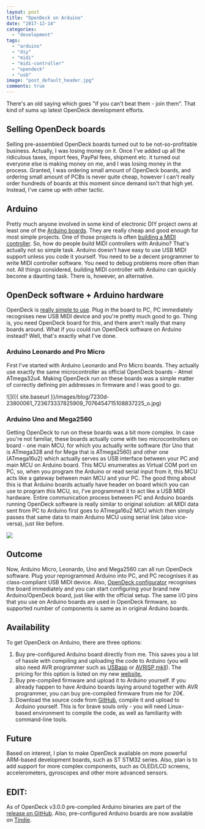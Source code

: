 ```yaml
---
layout: post
title: "OpenDeck on Arduino"
date: "2017-12-14"
categories: 
  - "development"
tags: 
  - "arduino"
  - "diy"
  - "midi"
  - "midi-controller"
  - "opendeck"
  - "usb"
image: "post_default_header.jpg"
comments: true
---
```


There's an old saying which goes "if you can't beat them - join them". That kind of sums up latest OpenDeck development efforts.

## Selling OpenDeck boards

Selling pre-assembled OpenDeck boards turned out to be not-so-profitable business. Actually, I was losing money on it. Once I've added up all the ridiculous taxes, import fees, PayPal fees, shipment etc. it turned out everyone else is making money on me, and I was losing money in the process. Granted, I was ordering small amount of OpenDeck boards, and ordering small amount of PCBs is never quite cheap, however I can't really order hundreds of boards at this moment since demand isn't that high yet. Instead, I've came up with other tactic.

## Arduino

Pretty much anyone involved in some kind of electronic DIY project owns at least one of the [Arduino boards](https://www.arduino.cc/en/Main/Boards). They are really cheap and good enough for most simple projects. One of those projects is often [building a MIDI controller](https://trends.google.com/trends/explore?q=arduino%20midi). So, how do people build MIDI controllers with Arduino? That's actually not so simple task. Arduino doesn't have easy to use USB MIDI support unless you code it yourself. You need to be a decent programmer to write MIDI controller software. You need to debug problems more often than not. All things considered, building MIDI controller with Arduino can quickly become a daunting task. There is, however, an alternative.

## OpenDeck software + Arduino hardware

OpenDeck is [really simple to use](https://ask.audio/articles/review-shantea-controls-opendeck-custom-midi-controller-platform). Plug in the board to PC, PC immediately recognises new USB MIDI device and you're pretty much good to go. Thing is, you need OpenDeck board for this, and there aren't really that many boards around. What if you could run OpenDeck software on Arduino instead? Well, that's exactly what I've done.

### Arduino Leonardo and Pro Micro

First I've started with Arduino Leonardo and Pro Micro boards. They actually use exactly the same microcontroller as official OpenDeck boards - Atmel ATmega32u4. Making OpenDeck run on these boards was a simple matter of correctly defining pin addresses in firmware and I was good to go.

![]({{ site.baseurl }}/images/blog/7230d-23800061_723673337825909_7076454715108837225_o.jpg)

### Arduino Uno and Mega2560

Getting OpenDeck to run on these boards was a bit more complex. In case you're not familiar, these boards actually come with two microcontrollers on board - one main MCU, for which you actually write software (for Uno that is ATmega328 and for Mega that is ATmega2560) and other one (ATmega16u2) which actually serves as USB interface between your PC and main MCU on Arduino board. This MCU enumerates as Virtual COM port on PC, so, when you program the Arduino or read serial input from it, this MCU acts like a gateway between main MCU and your PC. The good thing about this is that Arduino boards actually have header on board which you can use to program this MCU, so, I've programmed it to act like a USB MIDI hardware. Entire communication process between PC and Arduino boards running OpenDeck software is really similar to original solution: all MIDI data sent from PC to Arduino first goes to ATmega16u2 MCU which then simply passes that same data to main Arduino MCU using serial link (also vice-versa), just like before.

![](http://46.101.124.26/wp-content/uploads/2017/12/24210352_727052300821346_3201283979179968047_o.jpg)

## Outcome

Now, Arduino Micro, Leonardo, Uno and Mega2560 can all run OpenDeck software. Plug your reprogrammed Arduino into PC, and PC recognises it as class-compliant USB MIDI device. Also, [OpenDeck configurator](https://config.shanteacontrols.com/) recognises the board immediately and you can start configuring your brand new Arduino/OpenDeck board, just like with the official setup. The same I/O pins that you use on Arduino boards are used in OpenDeck firmware, so supported number of components is same as in original Arduino boards.

## Availability

To get OpenDeck on Arduino, there are three options:

1. Buy pre-configured Arduino board directly from me. This saves you a lot of hassle with compiling and uploading the code to Arduino (you will also need AVR programmer such as [USBasp](http://www.fischl.de/usbasp/) or [AVRISP mkII](http://www.atmel.com/tools/avrispmkii.aspx)). The pricing for this option is listed on my new [website.](https://shanteacontrols.com/)
2. Buy pre-compiled firmware and upload it to Arduino yourself. If you already happen to have Arduino boards laying around together with AVR programmer, you can buy pre-compiled firmware from me for 20€.
3. Download the source code from [GitHub](https://github.com/shanteacontrols/OpenDeck), compile it and upload to Arduino yourself. This is for brave souls only - you will need Linux-based environment to compile the code, as well as familiarity with command-line tools.

## Future

Based on interest, I plan to make OpenDeck available on more powerful ARM-based development boards, such as ST STM32 series. Also, plan is to add support for more complex components, such as OLED/LCD screens, accelerometers, gyroscopes and other more advanced sensors.

## EDIT:

As of OpenDeck v3.0.0 pre-compiled Arduino binaries are part of the [release on GitHub](https://github.com/shanteacontrols/OpenDeck/releases). Also, pre-configured Arduino boards are now available on [Tindie](https://www.tindie.com/stores/paradajz/).
